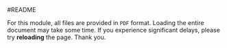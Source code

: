#README

For this module, all files are provided in `PDF` format. Loading the entire document may take some time. If you experience significant delays, please try **reloading** the page. Thank you.
